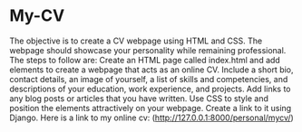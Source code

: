 # My-CV
The objective is to create a CV webpage using HTML and CSS. The webpage should showcase your personality while remaining professional. 
The steps to follow are: Create an HTML page called index.html and add elements to create a webpage that acts as an online CV. Include a short bio, contact details, an image of yourself, a list of skills and competencies, and descriptions of your education, work experience, and projects. Add links to any blog posts or articles that you have written. Use CSS to style and position the elements attractively on your webpage. Create a link to it using Django.
Here is a link to my online cv: (http://127.0.0.1:8000/personal/mycv/)
